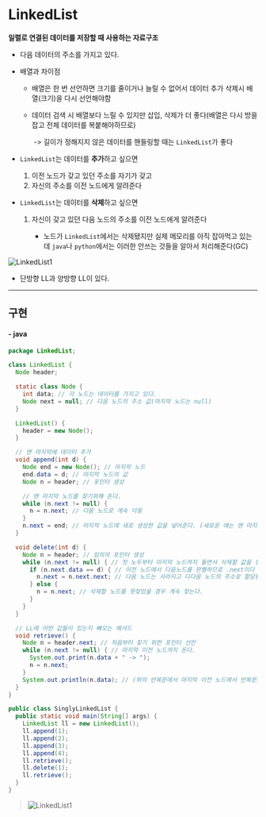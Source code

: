 # LinkedList

**일렬로 연결된 데이터를 저장할 때 사용하는 자료구조**

- 다음 데이터의 주소를 가지고 있다.

- 배열과 차이점

  - 배열은 한 번 선언하면 크기를 줄이거나 늘릴 수 없어서 데이터 추가 삭제시 배열(크기)을 다시 선언해야함

  - 데이터 검색 시 배열보다 느릴 수 있지만 삽입, 삭제가 더 좋다(배열은 다시 방을 잡고 전체 데이터를 복붙해야하므로)

    ​	-> 길이가 정해지지 않은 데이터를 핸들링할 때는 `LinkedList`가 좋다

- `LinkedList`는 데이터를 **추가**하고 싶으면 

    1. 이전 노드가 갖고 있던 주소를 자기가 갖고 
    2. 자신의 주소를 이전 노드에게 알려준다

- `LinkedList`는 데이터를 **삭제**하고 싶으면

  1. 자신이 갖고 있던 다음 노드의 주소를 이전 노드에게 알려준다

     - 노드가 `LinkedList`에서는 삭제됐지만 실제 메모리를 아직 잡아먹고 있는데 `java`나 `python`에서는  이러한 안쓰는 것들을 알아서 처리해준다(GC)

![LinkedList1](/img/LL1.jpg)

- 단방향 LL과 양방향 LL이 있다.

---



## 구현

#### - java

```java
package LinkedList;

class LinkedList {
  Node header;

  static class Node {
    int data; // 각 노드는 데이터를 가지고 있다.
    Node next = null; // 다음 노드의 주소 값(마지막 노드는 null)
  }

  LinkedList() {
    header = new Node();
  }

  // 맨 마지막에 데이터 추가
  void append(int d) {
    Node end = new Node(); // 마지막 노드
    end.data = d; // 마지막 노드의 값
    Node n = header; // 포인터 생성

    // 맨 마지막 노드를 찾기위해 돈다.
    while (n.next != null) {
      n = n.next; // 다음 노드로 계속 이동
    }
    n.next = end; // 마지막 노드에 새로 생성한 값을 넣어준다. (새로운 얘는 맨 마지막 값이 된다.)
  }

  void delete(int d) {
    Node n = header; // 임의의 포인터 생성
    while (n.next != null) { // 첫 노두부터 마지막 노드까지 돌면서 삭제할 값을 찾는다
      if (n.next.data == d) { // 이전 노드에서 다음노드를 판별하므로 .next이다
        n.next = n.next.next; // 다음 노드는 사라지고 다다음 노드의 주소로 할당된다.
      } else {
        n = n.next; // 삭제할 노드를 못찾았을 경우 계속 찾는다.
      }
    }
  }

  // LL에 어떤 값들이 있는지 빼오는 메서드
  void retrieve() {
    Node n = header.next; // 처음부터 찾기 위한 포인터 선언
    while (n.next != null) { // 마지막 이전 노드까지 돈다.
      System.out.print(n.data + " -> ");
      n = n.next;
    }
    System.out.println(n.data); // (위의 반복문에서 마지막 이전 노드에서 반복문을 빠져나오므로) 마지막 노드 출력
  }
}

public class SinglyLinkedList {
  public static void main(String[] args) {
    LinkedList ll = new LinkedList();
    ll.append(1);
    ll.append(2);
    ll.append(3);
    ll.append(4);
    ll.retrieve();
    ll.delete(1);
    ll.retrieve();
  }
}
```

> ![LinkedList1](/img/LL2.jpg)







​    